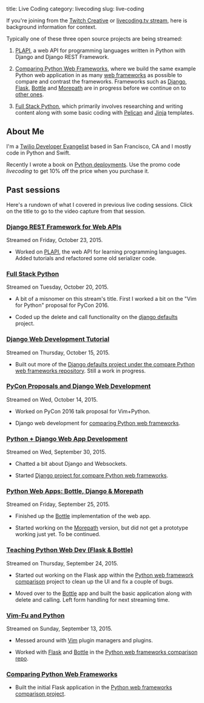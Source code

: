 title: Live Coding
category: livecoding
slug: live-coding


If you're joining from the [Twitch Creative](http://www.twitch.tv/mattmakai)
or [livecoding.tv stream](https://livecoding.tv/mattmakai), here is
background information for context.

Typically one of these three open source projects are being streamed:
1. [PLAPI](https://github.com/makaimc/plapi), a web API for programming
   languages written in Python with Django and Django REST Framework.

1. [Comparing Python Web Frameworks](https://github.com/makaimc/compare-python-web-frameworks), 
   where we build the same example Python web application in as many 
   [web frameworks](http://www.fullstackpython.com/web-frameworks.html) as
   possible to compare and contrast the frameworks. Frameworks
   such as [Django](http://www.fullstackpython.com/django.html), 
   [Flask](http://www.fullstackpython.com/flask.html),
   [Bottle](http://www.fullstackpython.com/bottle.html) and
   [Morepath](http://www.fullstackpython.com/morepath.html) are in progress
   before we continue on to
   [other ones](http://www.fullstackpython.com/other-web-frameworks.html).

1. [Full Stack Python](http://www.fullstackpython.com/), which primarily 
   involves researching and writing content along with some basic coding
   with [Pelican](http://blog.getpelican.com/) and 
   [Jinja](http://jinja.pocoo.org/docs/dev/) templates.


## About Me
I'm a 
[Twilio Developer Evangelist](https://www.twilio.com/blog/2014/02/introducing-developer-evangelist-matt-makai.html) 
based in San Francisco, CA and I mostly code in Python and Swift.

Recently I wrote a book on [Python deployments](http://www.deploypython.com/). 
Use the promo code *livecoding* to get 10% off the price when you purchase
it.


## Past sessions
Here's a rundown of what I covered in previous live coding sessions. Click on the
title to go to the video capture from that session.


### [Django REST Framework for Web APIs](https://www.livecoding.tv/video/django-rest-framework-for-web-apis/)
Streamed on Friday, October 23, 2015.

* Worked on [PLAPI](https://github.com/makaimc/plapi), the web API for 
  learning programming languages. Added tutorials and refactored some
  old serializer code.



### [Full Stack Python](https://www.livecoding.tv/video/full-stack-python/)
Streamed on Tuesday, October 20, 2015.

* A bit of a misnomer on this stream's title. First I worked a bit on the "Vim for 
  Python" proposal for PyCon 2016.

* Coded up the delete and call functionality on the 
  [django defaults](https://github.com/makaimc/compare-python-web-frameworks/tree/master/django_defaults)
  project.



### [Django Web Development Tutorial](https://www.livecoding.tv/video/django-web-development-tutorial-2/)
Streamed on Thursday, October 15, 2015.

* Built out more of the 
  [Django defaults project under the compare Python web frameworks repository](https://github.com/makaimc/compare-python-web-frameworks/tree/master/django_defaults). 
  Still a work in progress.



### [PyCon Proposals and Django Web Development](https://www.livecoding.tv/video/pycon-proposals-and-django-web-development/)
Streamed on Wed, October 14, 2015.

* Worked on PyCon 2016 talk proposal for Vim+Python.

* Django web development for [comparing Python web frameworks](https://github.com/makaimc/compare-python-web-frameworks).



### [Python + Django Web App Development](https://www.livecoding.tv/video/python-django-web-app-development/)
Streamed on Wed, September 30, 2015.

* Chatted a bit about Django and Websockets.

* Started [Django project for compare Python web frameworks](https://github.com/makaimc/compare-python-web-frameworks/tree/master/django_defaults).



### [Python Web Apps: Bottle, Django & Morepath](https://www.livecoding.tv/video/python-web-apps-bottle-django-morepath/)
Streamed on Friday, September 25, 2015.

* Finished up the 
  [Bottle](https://github.com/makaimc/compare-python-web-frameworks/tree/master/bottle_sqlalchemy)
  implementation of the web app.

* Started working on the 
  [Morepath](https://github.com/makaimc/compare-python-web-frameworks/tree/master/morepath_sqlalchemy)
  version, but did not get a prototype working just yet. To be continued.


### [Teaching Python Web Dev (Flask & Bottle)](https://www.livecoding.tv/video/teaching-python-web-dev-flask-bottle/)
Streamed on Thursday, September 24, 2015. 

* Started out working on the Flask app within the
  [Python web framework comparison](https://github.com/makaimc/compare-python-web-frameworks)
  project to clean up the UI and fix a couple of bugs.

* Moved over to the 
  [Bottle](https://github.com/makaimc/compare-python-web-frameworks/tree/master/bottle_sqlalchemy)
  app and built the basic application along with delete and calling. Left
  form handling for next streaming time.


### [Vim-Fu and Python](https://www.livecoding.tv/video/vim-fu-and-python/)
Streamed on Sunday, September 13, 2015.

* Messed around with [Vim](http://www.fullstackpython.com/vim.html) plugin
  managers and plugins.

* Worked with [Flask](http://www.fullstackpython.com/flask.html) and 
  [Bottle](http://www.fullstackpython.com/bottle.html) in the
  [Python web frameworks comparison repo](https://github.com/makaimc/compare-python-web-frameworks).


### [Comparing Python Web Frameworks](https://www.livecoding.tv/video/comparing-python-web-frameworks-5/)

* Built the initial Flask application in the
  [Python web frameworks comparison project](https://github.com/makaimc/compare-python-web-frameworks).
